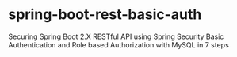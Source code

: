 # spring-boot-rest-basic-auth
Securing Spring Boot 2.X RESTful API using Spring Security Basic Authentication and Role based Authorization with MySQL in 7 steps
